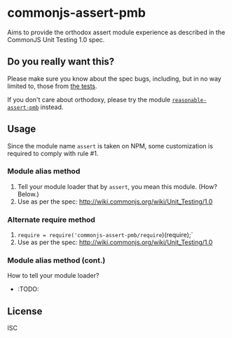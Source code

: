﻿
<!--#echo json="package.json" key="name" underline="=" -->
commonjs-assert-pmb
===================
<!--/#echo -->

<!--#echo json="package.json" key="description" -->
Aims to provide the orthodox assert module experience as described in the
CommonJS Unit Testing 1.0 spec.
<!--/#echo -->


Do you really want this?
------------------------

Please make sure you know about the spec bugs, including, but in no way
limited to, those from [the tests](test/all.js).

If you don't care about orthodoxy, please try the module
[`reasonable-assert-pmb`][re-assert] instead.



Usage
-----

Since the module name `assert` is taken on NPM, some customization is
required to comply with rule #1.

### Module alias method

  1. Tell your module loader that by `assert`, you mean this module.
     (How? Below.)
  2. Use as per the spec: http://wiki.commonjs.org/wiki/Unit_Testing/1.0


### Alternate require method

  1. `require = require('commonjs-assert-pmb/require`)(require);`
  2. Use as per the spec: http://wiki.commonjs.org/wiki/Unit_Testing/1.0


### Module alias method (cont.)

How to tell your module loader?

  * :TODO:



<!--#toc stop="scan" -->


License
-------
<!--#echo json="package.json" key=".license" -->
ISC
<!--/#echo -->




  [re-assert]: https://github.com/mk-pmb/reasonable-assert-pmb-js/
